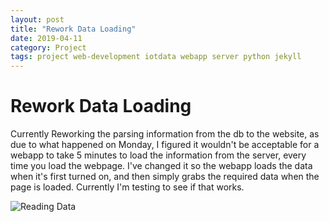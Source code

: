 ```yaml
---
layout: post
title: "Rework Data Loading"
date: 2019-04-11
category: Project
tags: project web-development iotdata webapp server python jekyll
---
```


# Rework Data Loading

Currently Reworking the parsing information from the db to the website, as due to what happened on Monday, I figured it wouldn't be acceptable for a webapp to take 5
minutes to load the information from the server, every time you load the webpage. I've changed it so the webapp loads the data when it's first turned on, and then simply
grabs the required data when the page is loaded. Currently I'm testing to see if that works.

![Reading Data](https://kammorne.github.io/lagoma1_IN700/img/evidenceReadingData.jpg)
